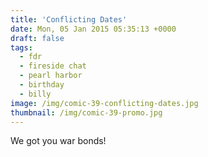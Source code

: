 ```yaml
---
title: 'Conflicting Dates'
date: Mon, 05 Jan 2015 05:35:13 +0000
draft: false
tags: 
  - fdr
  - fireside chat
  - pearl harbor
  - birthday
  - billy
image: /img/comic-39-conflicting-dates.jpg
thumbnail: /img/comic-39-promo.jpg
---
```


We got you war bonds!